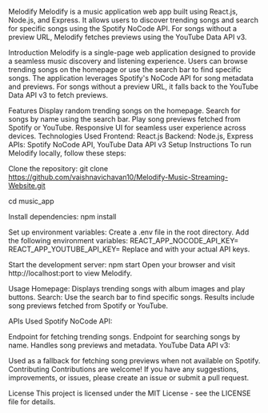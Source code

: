 Melodify
Melodify is a music application web app built using React.js, Node.js, and Express. It allows users to discover trending songs and search for specific songs using the Spotify NoCode API. For songs without a preview URL, Melodify fetches previews using the YouTube Data API v3.

Introduction
Melodify is a single-page web application designed to provide a seamless music discovery and listening experience. Users can browse trending songs on the homepage or use the search bar to find specific songs. The application leverages Spotify's NoCode API for song metadata and previews. For songs without a preview URL, it falls back to the YouTube Data API v3 to fetch previews.

Features
Display random trending songs on the homepage.
Search for songs by name using the search bar.
Play song previews fetched from Spotify or YouTube.
Responsive UI for seamless user experience across devices.
Technologies Used
Frontend: React.js
Backend: Node.js, Express
APIs: Spotify NoCode API, YouTube Data API v3
Setup Instructions
To run Melodify locally, follow these steps:

Clone the repository:
git clone https://github.com/vaishnavichavan10/Melodify-Music-Streaming-Website.git

cd music_app

Install dependencies:
npm install

Set up environment variables:
Create a .env file in the root directory.
Add the following environment variables:
REACT_APP_NOCODE_API_KEY=<your-spotify-api-key>
REACT_APP_YOUTUBE_API_KEY=<your-youtube-api-key>
Replace <your-spotify-api-key> and <your-youtube-api-key> with your actual API keys.

Start the development server:
npm start
Open your browser and visit http://localhost:port to view Melodify.

Usage
Homepage: Displays trending songs with album images and play buttons.
Search: Use the search bar to find specific songs. Results include song previews fetched from Spotify or YouTube.

APIs Used
Spotify NoCode API:

Endpoint for fetching trending songs.
Endpoint for searching songs by name.
Handles song previews and metadata.
YouTube Data API v3:

Used as a fallback for fetching song previews when not available on Spotify.
Contributing
Contributions are welcome! If you have any suggestions, improvements, or issues, please create an issue or submit a pull request.

License
This project is licensed under the MIT License - see the LICENSE file for details.

